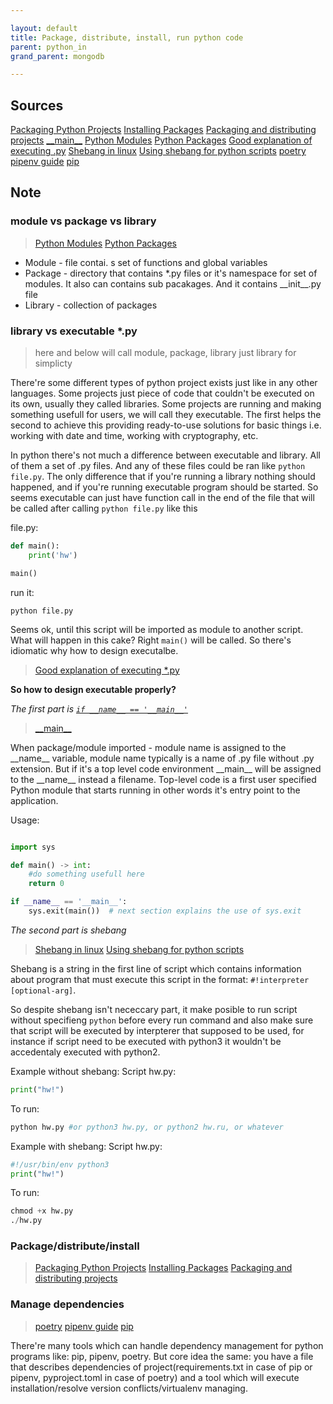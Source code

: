 ```yaml
---

layout: default
title: Package, distribute, install, run python code
parent: python_in
grand_parent: mongodb

---
```


## Sources

[Packaging Python Projects](https://packaging.python.org/en/latest/tutorials/packaging-projects/)
[Installing Packages](https://packaging.python.org/en/latest/tutorials/installing-packages/)
[Packaging and distributing projects](https://packaging.python.org/en/latest/guides/distributing-packages-using-setuptools/)
[\_\_main\_\_](https://docs.python.org/3/library/__main__.html)
[Python Modules](https://docs.python.org/3/tutorial/modules.html#tut-modules)
[Python Packages](https://docs.python.org/3/tutorial/modules.html#tut-packages)
[Good explanation of executing .py](https://stackoverflow.com/questions/419163/what-does-if-name-main-do?answertab=scoredesc#tab-top)
[Shebang in linux](https://www.baeldung.com/linux/shebang)
[Using shebang for python scripts](https://linuxhint.com/python-shebang/)
[poetry](https://python-poetry.org/docs/basic-usage/)
[pipenv guide](https://realpython.com/pipenv-guide/)
[pip](https://pip.pypa.io/en/stable/)

## Note

### module vs package vs library

> [Python Modules](https://docs.python.org/3/tutorial/modules.html#tut-modules)
> [Python Packages](https://docs.python.org/3/tutorial/modules.html#tut-packages)

*   Module - file contai. s set of functions and global variables
*   Package - directory that contains \*.py files or it's namespace for set of modules. It also can contains sub pacakages. And it contains \_\_init\_\_.py file
*   Library - collection of packages

### library vs executable \*.py

> here and below will call module, package, library just library for simplicty

There're some different types of python project exists just like in any other languages. Some projects just piece of code that couldn't be executed on its own, usually they called libraries. Some projects are running and making something usefull for users, we will call they executable. The first helps the second to achieve this providing ready-to-use solutions for basic things i.e. working with date and time, working with cryptography, etc.

In python there's not much a difference between executable and library. All of them a set of .py files. And any of these files could be ran like `python file.py`. The only difference that if you're running a library nothing should happened, and if you're running executable program should be started. So seems executable can just have  function call in the end of the file that will be called after calling `python file.py` like this

file.py:

```python
def main():
	print('hw')

main()
```

run it:

```shell
python file.py
```

Seems ok, until this script will be imported as module to another script. What will happen in this cake? Right `main()` will be called. So there's idiomatic why how to design executalbe.

> [Good explanation of executing \*.py](https://stackoverflow.com/questions/419163/what-does-if-name-main-do?answertab=scoredesc#tab-top)

**So how to design executable properly?**

*The first part is [`if __name__ == '__main__'`](https://docs.python.org/3/library/__main__.html#name-main)*

> [\_\_main\_\_](https://docs.python.org/3/library/__main__.html)

When package/module imported - module name is assigned to the \_\_name\_\_ variable, module name typically is a name of .py file without .py extension. But if it's a top level code environment \_\_main\_\_ will be assigned to the \_\_name\_\_ instead a filename. Top-level code is a first user specified Python module that starts running in other words it's entry point to the application.

Usage:

```python

import sys

def main() -> int:
	#do something usefull here
    return 0

if __name__ == '__main__':
    sys.exit(main())  # next section explains the use of sys.exit

```

*The second part is shebang*

> [Shebang in linux](https://www.baeldung.com/linux/shebang)
> [Using shebang for python scripts](https://linuxhint.com/python-shebang/)

Shebang is a string in the first line of script which contains information about program that must execute this script in the format: `#!interpreter [optional-arg]`.

So despite shebang isn't nececcary part, it make posible to run script without specifieng `python` before every run command and also make sure that script will be executed by interpterer that supposed to be used, for instance if script need to be executed with python3 it wouldn't be accedentaly executed with python2.

Example without shebang:
Script hw\.py:

```python
print("hw!")
```

To run:

```python
python hw.py #or python3 hw.py, or python2 hw.ru, or whatever
```

Example with shebang:
Script hw\.py:

```python
#!/usr/bin/env python3
print("hw!")
```

To run:

```python
chmod +x hw.py
./hw.py
```

### Package/distribute/install

> [Packaging Python Projects](https://packaging.python.org/en/latest/tutorials/packaging-projects/)
> [Installing Packages](https://packaging.python.org/en/latest/tutorials/installing-packages/)
> [Packaging and distributing projects](https://packaging.python.org/en/latest/guides/distributing-packages-using-setuptools/)

### Manage dependencies

> [poetry](https://python-poetry.org/docs/basic-usage/)
> [pipenv guide](https://realpython.com/pipenv-guide/)
> [pip](https://pip.pypa.io/en/stable/)

There're many tools which can handle dependency management for python programs like: pip, pipenv, poetry. But core idea the same: you have a file that describes dependencies of project(requirements.txt in case of pip or pipenv, pyproject.toml in case of poetry) and a tool which will execute installation/resolve version conflicts/virtualenv managing.
